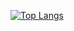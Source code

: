 [![Top Langs](https://github-readme-stats.vercel.app/api/top-langs/?username=henriquensco&hide=html,css)](https://github.com/anuraghazra/github-readme-stats)

